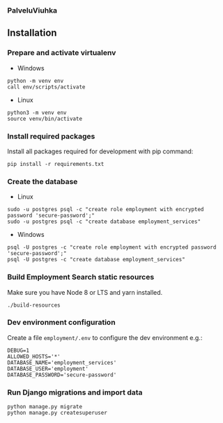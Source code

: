 ### PalveluViuhka

Installation
------------

### Prepare and activate virtualenv

- Windows
```shell
python -m venv env
call env/scripts/activate
```

- Linux
```shell
python3 -m venv env
source venv/bin/activate
```


### Install required packages

Install all packages required for development with pip command:

    pip install -r requirements.txt


### Create the database

- Linux

```shell
sudo -u postgres psql -c "create role employment with encrypted password 'secure-password';"
sudo -u postgres psql -c "create database employment_services"
```

- Windows
```shell
psql -U postgres -c "create role employment with encrypted password 'secure-password';"
psql -U postgres -c "create database employment_services"
```

### Build Employment Search static resources

Make sure you have Node 8 or LTS and yarn installed.

```shell
./build-resources
```

### Dev environment configuration

Create a file `employment/.env` to configure the dev environment e.g.:

```
DEBUG=1
ALLOWED_HOSTS='*'
DATABASE_NAME='employment_services'
DATABASE_USER='employment'
DATABASE_PASSWORD='secure-password'
```
### Run Django migrations and import data

```shell
python manage.py migrate
python manage.py createsuperuser
```
